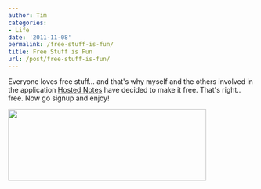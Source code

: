 ```yaml
---
author: Tim
categories:
- Life
date: '2011-11-08'
permalink: /free-stuff-is-fun/
title: Free Stuff is Fun
url: /post/free-stuff-is-fun/
---
```


Everyone loves free stuff&#8230; and that's why myself and the others involved in the application [Hosted Notes][1] have decided to make it free. That's right.. free. Now go signup and enjoy!

[<img class="size-full wp-image-203 alignnone" title="logo" src="http://timw.co/wp-content/uploads/2011/11/logo.png" alt="" width="404" height="146" />][1]

 [1]: http://www.hostednotes.com/
 